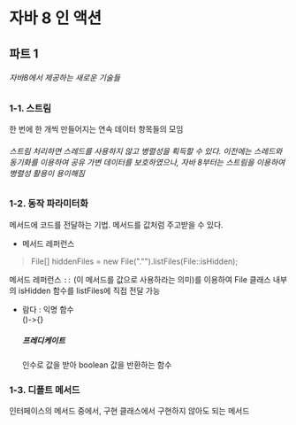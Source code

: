 # 자바 8 인 액션 
## 파트 1 
###### 자바8에서 제공하는 새로운 기술들
### 1-1. 스트림 
한 번에 한 개씩 만들어지는 연속 데이터 항목들의 모임
###### 스트림 처리하면 스레드를 사용하지 않고 병렬성을 획득할 수 있다. 이전에는 스레드와 동기화를 이용하여 공유 가변 데이터를 보호하였으나, 자바 8부터는 스트림을 이용하여 병렬성 활용이 용이해짐
 
### 1-2. 동작 파라미터화 
메서드에 코드를 전달하는 기법. 메서드를 값처럼 주고받을 수 있다.
* 메서드 레퍼런스 
>File[] hiddenFiles = new File("."").listFiles(File::isHidden);  

메서드 레퍼런스 `::` (이 메서드를 값으로 사용하라는 의미)를 이용하여 File 클래스 내부의 isHidden 함수를 listFiles에 직접 전달 가능  

* 람다 : 익명 함수  
()->{}
    ##### 프레디케이트  
    인수로 값을 받아 boolean 값을 반환하는 함수

### 1-3. 디폴트 메서드
인터페이스의 메서드 중에서, 구현 클래스에서 구현하지 않아도 되는 메서드
    
    
    